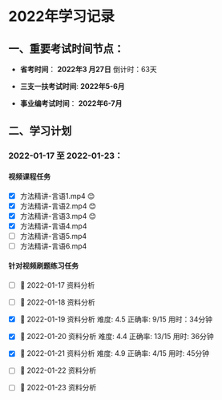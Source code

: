 # 2022年学习记录

## 一、重要考试时间节点：

- **省考时间**：                  **2022年3 月27日**     倒计时：63天

- **三支一扶考试时间**:     **2022年5-6月**

- **事业编考试时间**：      **2022年6-7月**

## 二、学习计划

### 2022-01-17 至 2022-01-23：

#### 视频课程任务

- [x] 方法精讲-言语1.mp4   :blush:
- [x] 方法精讲-言语2.mp4   :blush:
- [x] 方法精讲-言语3.mp4   :blush:
- [x]  方法精讲-言语4.mp4 
- [ ] 方法精讲-言语5.mp4
- [ ] 方法精讲-言语6.mp4

#### 针对视频刷题练习任务

- [ ]  :date: 2022-01-17 资料分析
- [ ]  :date: 2022-01-18 资料分析
- [x]  :date: 2022-01-19 资料分析     难度: 4.5      正确率: 9/15       用时：34分钟
- [x]  :date: 2022-01-20 资料分析     难度: 4.4      正确率: 13/15      用时:   36分钟 
- [x]  :date: 2022-01-21 资料分析     难度: 4.9      正确率:  4/15       用时:  45分钟
- [ ]  :date: 2022-01-22 资料分析
- [ ]  :date: 2022-01-23 资料分析



